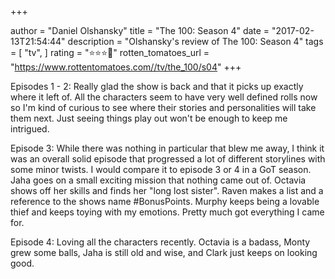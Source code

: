 +++

author = "Daniel Olshansky"
title = "The 100: Season 4"
date = "2017-02-13T21:54:44"
description = "Olshansky's review of The 100: Season 4"
tags = [
    "tv",
]
rating = "⭐⭐⭐🌟"
rotten_tomatoes_url = "https://www.rottentomatoes.com//tv/the_100/s04"
+++

Episodes 1 - 2: Really glad the show is back and that it picks up exactly where it left of. All the characters seem to have very well defined rolls now so I'm kind of curious to see where their stories and personalities will take them next. Just seeing things play out won't be enough to keep me intrigued.

Episode 3: While there was nothing in particular that blew me away, I think it was an overall solid episode that progressed a lot of different storylines with some minor twists. I would compare it to episode 3 or 4 in a GoT season. Jaha goes on a small exciting mission that nothing came out of. Octavia shows off her skills and finds her "long lost sister". Raven makes a list and a reference to the shows name #BonusPoints. Murphy keeps being a lovable thief and keeps toying with my emotions. Pretty much got everything I came for.

Episode 4: Loving all the characters recently. Octavia is a badass, Monty grew some balls, Jaha is still old and wise, and Clark just keeps on looking good.

